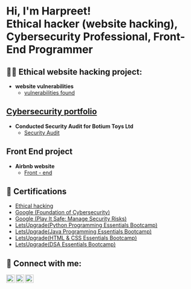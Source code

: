 <h1>Hi, I'm Harpreet! <br/><a>Ethical hacker (website hacking)</a>, <a>Cybersecurity Professional</a>,
  <a>Front-End Programmer</a> 

<h2>👨‍💻 Ethical website hacking project:</h2>

- <b>website vulnerabilities</b>
  - [vulnerabilities found](https://github.com/Harpreetsingh21/Ethical-hacking.git)

<a href="https://github.com/Harpreetsingh21/cybersecurity-portfolio.git"><h2>Cybersecurity portfolio</h2></a>

  - <b>Conducted Security Audit for Botium Toys Ltd </b>
    - [Security Audit ](https://github.com/Harpreetsingh21/cybersecurity-portfolio.git)
 
<h2>Front End project</h2>

- <b>Airbnb website</b>
  - [Front - end](https://github.com/Harpreetsingh21/Airbnb-frontend-.git)


<h2>📄 Certifications</h2>

- [Ethical hacking](https://trainings.internshala.com/view_certificate/ec1zfwf8b8v/gz8zs518vuu/)
- [Google (Foundation of Cybersecurity)](https://www.coursera.org/account/accomplishments/certificate/SJCAC38ZUBJ2)
- [Google (Play It Safe: Manage Security Risks)](https://www.coursera.org/account/accomplishments/certificate/A3SVFJD6EKNR)
- [LetsUpgrade(Python Programming Essentials Bootcamp)](https://drive.google.com/file/d/1I6tsYSoBhWwDsH62ctTL6gpeTDRzYK2u/view?usp=sharing)
- [LetsUpgrade(Java Programming Essentials Bootcamp)](https://drive.google.com/file/d/1J68kDFM8POPk69snoc1vGqLXo2oCTwbk/view?usp=sharing)
- [LetsUpgrade(HTML & CSS Essentials Bootcamp)](https://drive.google.com/file/d/1NNGGeJQyrLxg_AVpDSRx8n1zZa0u_ZY2/view?usp=sharing)
- [LetsUpgrade(DSA Essentials Bootcamp)](https://drive.google.com/file/d/10zTaiVR2p7XsPYosbpy9rgC35_0ji8Ge/view?usp=sharing)


<h2> 🤳 Connect with me:</h2>

[<img align="left" alt="HarpreetSingh | Twitter" width="22px" src="https://cdn.jsdelivr.net/npm/simple-icons@v3/icons/twitter.svg" />][twitter]
[<img align="left" alt="HarpreetSingh | LinkedIn" width="22px" src="https://cdn.jsdelivr.net/npm/simple-icons@v3/icons/linkedin.svg" />][linkedin]
[<img align="left" alt="HarpreetSingh | Instagram" width="22px" src="https://cdn.jsdelivr.net/npm/simple-icons@v3/icons/instagram.svg" />][instagram]

[twitter]: https://twitter.com/Harpreet9727
[instagram]: https://www.instagram.com/harpreet_singh_97/
[linkedin]: https://www.linkedin.com/in/harpreet-singh-9b8451267/
